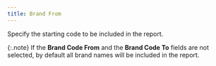 ```yaml
---
title: Brand From
---
```



Specify the starting code to be included in the report.


{:.note}
If the **Brand 
 Code From** and the **Brand Code To**  fields are not selected, by default all brand names will be included in  the report.
